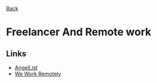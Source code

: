 [Back](../README.md)

# Freelancer And Remote work

## Links

- [AngelList](https://angel.co/)
- [We Work Remotely](https://weworkremotely.com/)
